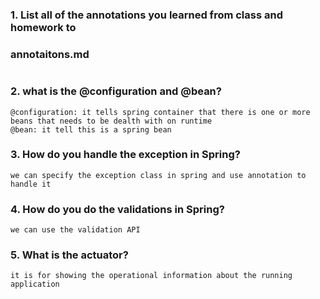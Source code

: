 ### 1. List all of the annotations you learned from class and homework to
### annotaitons.md
```
```

### 2. what is the @configuration and @bean?
```
@configuration: it tells spring container that there is one or more beans that needs to be dealth with on runtime
@bean: it tell this is a spring bean
```
### 3. How do you handle the exception in Spring?
```
we can specify the exception class in spring and use annotation to handle it
```

### 4. How do you do the validations in Spring?
```
we can use the validation API
```

### 5. What is the actuator?
```
it is for showing the operational information about the running application
```
